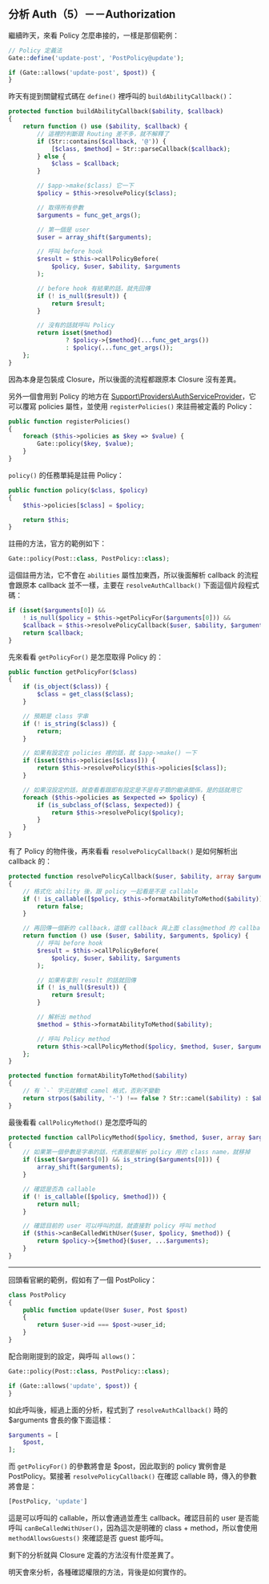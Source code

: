 ## 分析 Auth（5）－－Authorization

繼續昨天，來看 Policy 怎麼串接的，一樣是那個範例：

```php
// Policy 定義法
Gate::define('update-post', 'PostPolicy@update');

if (Gate::allows('update-post', $post)) {
}
```

昨天有提到關鍵程式碼在 `define()` 裡呼叫的 `buildAbilityCallback()`：

```php
protected function buildAbilityCallback($ability, $callback)
{
    return function () use ($ability, $callback) {
        // 這裡的判斷跟 Routing 差不多，就不解釋了
        if (Str::contains($callback, '@')) {
            [$class, $method] = Str::parseCallback($callback);
        } else {
            $class = $callback;
        }

        // $app->make($class) 它一下
        $policy = $this->resolvePolicy($class);

        // 取得所有參數
        $arguments = func_get_args();

        // 第一個是 user
        $user = array_shift($arguments);

        // 呼叫 before hook
        $result = $this->callPolicyBefore(
            $policy, $user, $ability, $arguments
        );

        // before hook 有結果的話，就先回傳
        if (! is_null($result)) {
            return $result;
        }

        // 沒有的話就呼叫 Policy
        return isset($method)
                ? $policy->{$method}(...func_get_args())
                : $policy(...func_get_args());
    };
}
```

因為本身是包裝成 Closure，所以後面的流程都跟原本 Closure 沒有差異。

另外一個會用到 Policy 的地方在 [Support\Providers\AuthServiceProvider][]，它可以覆寫 policies 屬性，並使用 `registerPolicies()` 來註冊被定義的 Policy：

```php
public function registerPolicies()
{
    foreach ($this->policies as $key => $value) {
        Gate::policy($key, $value);
    }
}
```

`policy()` 的任務單純是註冊 Policy：

```php
public function policy($class, $policy)
{
    $this->policies[$class] = $policy;

    return $this;
}
```

註冊的方法，官方的範例如下：

```php
Gate::policy(Post::class, PostPolicy::class);
```

這個註冊方法，它不會在 `abilities` 屬性加東西，所以後面解析 callback 的流程會跟原本 callback 並不一樣，主要在 `resolveAuthCallback()` 下面這個片段程式碼：

```php
if (isset($arguments[0]) &&
    ! is_null($policy = $this->getPolicyFor($arguments[0])) &&
    $callback = $this->resolvePolicyCallback($user, $ability, $arguments, $policy)) {
    return $callback;
}
```

先來看看 `getPolicyFor()` 是怎麼取得 Policy 的：

```php
public function getPolicyFor($class)
{
    if (is_object($class)) {
        $class = get_class($class);
    }

    // 預期是 class 字串
    if (! is_string($class)) {
        return;
    }

    // 如果有設定在 policies 裡的話，就 $app->make() 一下
    if (isset($this->policies[$class])) {
        return $this->resolvePolicy($this->policies[$class]);
    }

    // 如果沒設定的話，就查看看跟即有設定是不是有子類的繼承關係，是的話就用它
    foreach ($this->policies as $expected => $policy) {
        if (is_subclass_of($class, $expected)) {
            return $this->resolvePolicy($policy);
        }
    }
}
```

有了 Policy 的物件後，再來看看 `resolvePolicyCallback()` 是如何解析出 callback 的：

```php
protected function resolvePolicyCallback($user, $ability, array $arguments, $policy)
{
    // 格式化 ability 後，跟 policy 一起看是不是 callable
    if (! is_callable([$policy, $this->formatAbilityToMethod($ability)])) {
        return false;
    }

    // 再回傳一個新的 callback，這個 callback 與上面 class@method 的 callback 非常像
    return function () use ($user, $ability, $arguments, $policy) {
        // 呼叫 before hook
        $result = $this->callPolicyBefore(
            $policy, $user, $ability, $arguments
        );

        // 如果有拿到 result 的話就回傳
        if (! is_null($result)) {
            return $result;
        }

        // 解析出 method
        $method = $this->formatAbilityToMethod($ability);

        // 呼叫 Policy method
        return $this->callPolicyMethod($policy, $method, $user, $arguments);
    };
}

protected function formatAbilityToMethod($ability)
{
    // 有 `-` 字元就轉成 camel 格式，否則不變動
    return strpos($ability, '-') !== false ? Str::camel($ability) : $ability;
}
```

最後看看 `callPolicyMethod()` 是怎麼呼叫的

```php
protected function callPolicyMethod($policy, $method, $user, array $arguments)
{
    // 如果第一個參數是字串的話，代表那是解析 policy 用的 class name，就移掉
    if (isset($arguments[0]) && is_string($arguments[0])) {
        array_shift($arguments);
    }

    // 確認是否為 callable
    if (! is_callable([$policy, $method])) {
        return null;
    }

    // 確認目前的 user 可以呼叫的話，就直接對 policy 呼叫 method
    if ($this->canBeCalledWithUser($user, $policy, $method)) {
        return $policy->{$method}($user, ...$arguments);
    }
}
```

---

回頭看官網的範例，假如有了一個 PostPolicy：

```php
class PostPolicy
{
    public function update(User $user, Post $post)
    {
        return $user->id === $post->user_id;
    }
}
```

配合剛剛提到的設定，與呼叫 `allows()`：

```php
Gate::policy(Post::class, PostPolicy::class);

if (Gate::allows('update', $post)) {
}
```

如此呼叫後，經過上面的分析，程式到了 `resolveAuthCallback()` 時的 $arguments 會長的像下面這樣：

```php
$arguments = [
    $post,
];
```

而 `getPolicyFor()` 的參數將會是 $post，因此取到的 policy 實例會是 PostPolicy。緊接著 `resolvePolicyCallback()` 在確認 callable 時，傳入的參數將會是：

```php
[PostPolicy, 'update']
```

這是可以呼叫的 callable，所以會通過並產生 callback。確認目前的 user 是否能呼叫 `canBeCalledWithUser()`，因為這次是明確的 class + method，所以會使用 `methodAllowsGuests()` 來確認是否 guest 能呼叫。

剩下的分析就與 Closure 定義的方法沒有什麼差異了。

明天會來分析，各種確認權限的方法，背後是如何實作的。

[Support\Providers\AuthServiceProvider]: https://github.com/laravel/framework/blob/v5.7.6/src/Illuminate/Foundation/Support/Providers/AuthServiceProvider.php
